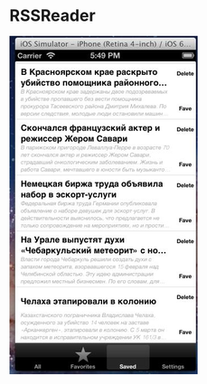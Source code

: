 RSSReader
=========

![Alt text](https://github.com/dyadenkor/RSSReader/blob/master/Saved.jpg "All news screen")
